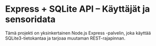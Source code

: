 # Express + SQLite API – Käyttäjät ja sensoridata
Tämä projekti on yksinkertainen Node.js Express -palvelin, joka käyttää SQLite3-tietokantaa ja tarjoaa muutaman REST-rajapinnan.
